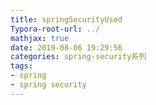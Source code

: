 ```yaml
---
title: springSecurityUsed
Typora-root-url: ../
mathjax: true
date: 2019-08-06 19:29:56
categories: spring-security系列
tags:
- spring
- spring security
---
```


